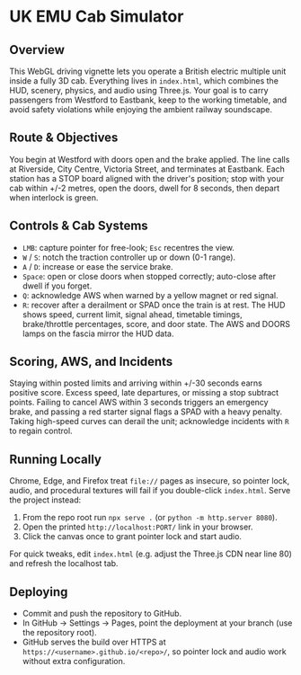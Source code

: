 ﻿# UK EMU Cab Simulator

## Overview
This WebGL driving vignette lets you operate a British electric multiple unit inside a fully 3D cab. Everything lives in `index.html`, which combines the HUD, scenery, physics, and audio using Three.js. Your goal is to carry passengers from Westford to Eastbank, keep to the working timetable, and avoid safety violations while enjoying the ambient railway soundscape.

## Route & Objectives
You begin at Westford with doors open and the brake applied. The line calls at Riverside, City Centre, Victoria Street, and terminates at Eastbank. Each station has a STOP board aligned with the driver's position; stop with your cab within +/-2 metres, open the doors, dwell for 8 seconds, then depart when interlock is green.

## Controls & Cab Systems
- `LMB`: capture pointer for free-look; `Esc` recentres the view.
- `W` / `S`: notch the traction controller up or down (0-1 range).
- `A` / `D`: increase or ease the service brake.
- `Space`: open or close doors when stopped correctly; auto-close after dwell if you forget.
- `Q`: acknowledge AWS when warned by a yellow magnet or red signal.
- `R`: recover after a derailment or SPAD once the train is at rest.
The HUD shows speed, current limit, signal ahead, timetable timings, brake/throttle percentages, score, and door state. The AWS and DOORS lamps on the fascia mirror the HUD data.

## Scoring, AWS, and Incidents
Staying within posted limits and arriving within +/-30 seconds earns positive score. Excess speed, late departures, or missing a stop subtract points. Failing to cancel AWS within 3 seconds triggers an emergency brake, and passing a red starter signal flags a SPAD with a heavy penalty. Taking high-speed curves can derail the unit; acknowledge incidents with `R` to regain control.

## Running Locally
Chrome, Edge, and Firefox treat `file://` pages as insecure, so pointer lock, audio, and procedural textures will fail if you double-click `index.html`. Serve the project instead:

1. From the repo root run `npx serve .` (or `python -m http.server 8080`).
2. Open the printed `http://localhost:PORT/` link in your browser.
3. Click the canvas once to grant pointer lock and start audio.

For quick tweaks, edit `index.html` (e.g. adjust the Three.js CDN near line 80) and refresh the localhost tab.

## Deploying
- Commit and push the repository to GitHub.
- In GitHub -> Settings -> Pages, point the deployment at your branch (use the repository root).
- GitHub serves the build over HTTPS at `https://<username>.github.io/<repo>/`, so pointer lock and audio work without extra configuration.
